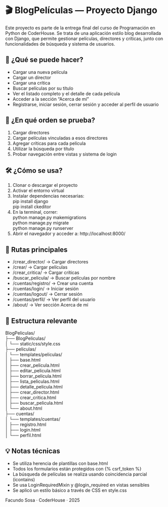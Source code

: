 # 🎬 BlogPelículas — Proyecto Django
Este proyecto es parte de la entrega final del curso de Programación en Python de CoderHouse. Se trata de una aplicación estilo blog desarrollada con Django, que permite gestionar películas, directores y críticas, junto con funcionalidades de búsqueda y sistema de usuarios.

## 🧩 ¿Qué se puede hacer?
- Cargar una nueva película  
- Cargar un director  
- Cargar una crítica  
- Buscar películas por su título  
- Ver el listado completo y el detalle de cada película  
- Acceder a la sección “Acerca de mí”  
- Registrarse, iniciar sesión, cerrar sesión y acceder al perfil de usuario

## 🚀 ¿En qué orden se prueba?
1. Cargar directores  
2. Cargar películas vinculadas a esos directores  
3. Agregar críticas para cada película  
4. Utilizar la búsqueda por título  
5. Probar navegación entre vistas y sistema de login

## 🛠️ ¿Cómo se usa?
1. Clonar o descargar el proyecto  
2. Activar el entorno virtual  
3. Instalar dependencias necesarias:  
   pip install django  
   pip install ckeditor  
4. En la terminal, correr:  
   python manage.py makemigrations  
   python manage.py migrate  
   python manage.py runserver  
5. Abrir el navegador y acceder a: http://localhost:8000/

## 📍 Rutas principales
- /crear_director/ → Cargar directores  
- /crear/ → Cargar películas  
- /crear_critica/ → Cargar críticas  
- /buscar_pelicula/ → Buscar películas por nombre  
- /cuentas/registro/ → Crear una cuenta  
- /cuentas/login/ → Iniciar sesión  
- /cuentas/logout/ → Cerrar sesión  
- /cuentas/perfil/ → Ver perfil del usuario  
- /about/ → Ver sección Acerca de mí

## 📂 Estructura relevante
BlogPeliculas/  
├── BlogPeliculas/  
│   └── static/css/style.css  
├── peliculas/  
│   └── templates/peliculas/  
│       ├── base.html  
│       ├── crear_pelicula.html  
│       ├── editar_pelicula.html  
│       ├── borrar_pelicula.html  
│       ├── lista_peliculas.html  
│       ├── detalle_pelicula.html  
│       ├── crear_director.html  
│       ├── crear_critica.html  
│       ├── buscar_pelicula.html  
│       └── about.html  
├── cuentas/  
│   └── templates/cuentas/  
│       ├── registro.html  
│       ├── login.html  
│       └── perfil.html

## 💡 Notas técnicas
- Se utiliza herencia de plantillas con base.html  
- Todos los formularios están protegidos con {% csrf_token %}  
- La búsqueda de películas se realiza usando coincidencia parcial (icontains)  
- Se usa LoginRequiredMixin y @login_required en vistas sensibles  
- Se aplicó un estilo básico a través de CSS en style.css 


Facundo Sosa · CoderHouse · 2025
